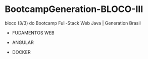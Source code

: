 # BootcampGeneration-BLOCO-III
bloco (3/3) do Bootcamp Full-Stack Web Java | Generation Brasil

- FUDAMENTOS WEB 

- ANGULAR

- DOCKER
